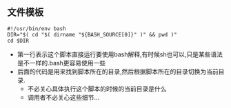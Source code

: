 ## 文件模板
```
#!/usr/bin/env bash
DIR="$( cd "$( dirname "${BASH_SOURCE[0]}" )" && pwd )"
cd $DIR
```


* 第一行表示这个脚本直接运行要使用bash解释,有时候sh也可以,只是某些语法是不一样的.bash更容易使用一些
* 后面的代码是用来找到脚本所在的目录,然后根据脚本所在的目录切换为当前目录. 
  * 不必关心具体执行这个脚本的时候的当前目录是什么 
  * 调用者不必关心这些细节...
